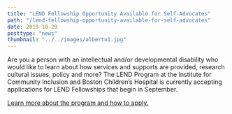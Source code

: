 ```yaml
---
title: "LEND Fellowship Opportunity Available for Self-Advocates"
path: "/lend-fellowship-opportunity-available-for-self-advocates"
date: 2019-10-29
posttype: "news"
thumbnail: "../../images/alberto1.jpg"
---
```





Are you a person with an intellectual and/or developmental disability who would like to learn about how services and supports are provided, research cultural issues, policy and more? The LEND Program at the Institute for Community Inclusion and Boston Children’s Hospital is currently accepting applications for LEND Fellowships that begin in September.

[Learn more about the program and how to apply.](http://lendboston.org/self-advocate.html)